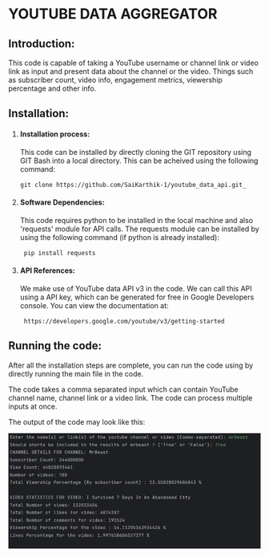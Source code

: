 # YOUTUBE DATA AGGREGATOR

## Introduction:

This code is capable of taking a YouTube username or channel link or video link as input and present data about the
channel or the video.
Things such as subscriber count, video info, engagement metrics, viewership percentage and other info.

## Installation:
1. #### Installation process:
    This code can be  installed by directly cloning the GIT repository using GIT Bash into a local directory.
    This can be acheived using the following command:

       git clone https://github.com/SaiKarthik-1/youtube_data_api.git_


2. #### Software Dependencies:
    
    This code requires python to be installed in the local machine and also 'requests' module for API calls.
    The requests module can be installed by using the following command (if python is already installed):
        
        pip install requests

3. #### API References:

    We make use of YouTube data API v3 in the code.
    We can call this API using a API key, which can be generated for free in Google Developers console.
    You can view the documentation at:

        https://developers.google.com/youtube/v3/getting-started

## Running the code:

After all the installation steps are complete, you can run the code using by directly running the main file in the code.

The code takes a comma separated input which can contain YouTube channel name, channel link or a video link.
The code can process multiple inputs at once.

The output of the code may look like this:


![img.png](img.png)